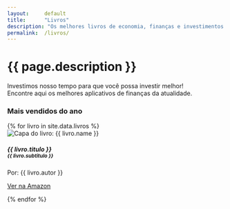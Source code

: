 ```yaml
---
layout:     default
title:      "Livros"
description: "Os melhores livros de economia, finanças e investimentos em um só lugar!"
permalink:  /livros/
---
```


<div class="profileiner my-5">
  <div class="text-center mx-lg-auto mb-9">
    <h1 class="display-5 mb-4">{{ page.description }}</h1>
    <p class="lead">Investimos nosso tempo para que você possa investir melhor! <br>Encontre aqui os melhores aplicativos de finanças da atualidade.</p>
  </div>
</div>

<h3 class="display-6 mt-5 mb-4">Mais vendidos do ano</h3>

<div class="row row-cols-1 row-cols-lg-5 row-cols-md-3 g-3">
  {% for livro in site.data.livros %}
  <div class="col d-flex">
    <div class="card border-light card-body mb-2">
	  <img class="rounded mb-3 foto shadow-sm" src="//ws-na.amazon-adsystem.com/widgets/q?_encoding=UTF8&ASIN={{ livro.asin }}&Format=_SL160_&ID=AsinImage&MarketPlace=BR&ServiceVersion=20070822&WS=1&tag=finlist-20&language=pt_BR" alt="Capa do livro: {{ livro.name }}" />
      <h5 class="card-title mb-4">{{ livro.titulo }}<br><small class="text-muted">{{ livro.subtitulo }}</small></h5>
	  <p>Por: {{ livro.autor }}</p>
      <p class="card-text">
        <a class="btn btn-primary stretched-link" href="{{ livro.url }}" target="_blank" role="button">
          <i class="fa-brands fa-amazon"></i> Ver na Amazon
        </a>
      </p>
    </div>
  </div>
  {% endfor %}
</div>